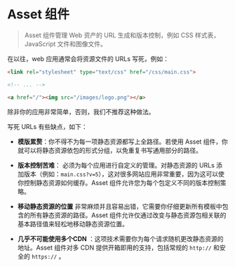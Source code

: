 # Asset 组件

> Asset 组件管理 Web 资产的 URL 生成和版本控制，例如 CSS 样式表，JavaScript 文件和图像文件。

在以往，web 应用通常会将资源文件的 URLs 写死，例如：

```html
<link rel="stylesheet" type="text/css" href="/css/main.css">

<!-- ... -->

<a href="/"><img src="/images/logo.png"></a>
```
除非你的应用非常简单，否则，我们不推荐这种做法。

写死 URLs 有些缺点，如下：

+ **模版累赘**：你不得不为每一项静态资源都写上全路径。若使用 Asset 组件，你就可以将静态资源依包的形式分组，以免重复书写通用部分的路径。

+ **版本控制苦难**： 必须为每个应用进行自定义的管理。对静态资源的 URLs 添加版本（例如：`main.css?v=5`），这对很多网站应用非常重要，因为这可以使你控制静态资源如何缓存。Asset 组件允许您为每个包定义不同的版本控制策略。

+ **移动静态资源的位置** 非常麻烦并且容易出错，它需要你仔细更新所有模板中包含的所有静态资源的路径。Asset 组件允许仅通过改变与静态资源包相关联的基本路径值来轻松地移动静态资源位置。

+ **几乎不可能使用多个CDN** ：这项技术需要你为每个请求随机更改静态资源的地址。Asset 组件对多 CDN 提供开箱即用的支持，包括常规的 `http://` 和安全的 `https://` 。
